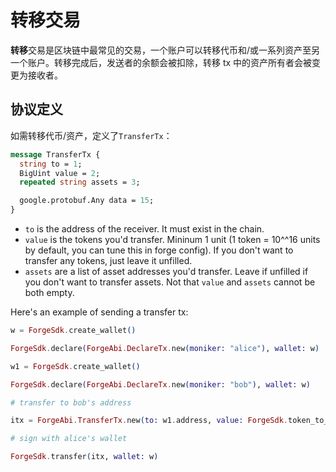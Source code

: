 # 转移交易

**转移**交易是区块链中最常见的交易，一个账户可以转移代币和/或一系列资产至另一个账户。转移完成后，发送者的余额会被扣除，转移 tx 中的资产所有者会被变更为接收者。

## 协议定义

如需转移代币/资产，定义了`TransferTx`：

```proto
message TransferTx {
  string to = 1;
  BigUint value = 2;
  repeated string assets = 3;

  google.protobuf.Any data = 15;
}
```

- `to` is the address of the receiver. It must exist in the chain.
- `value` is the tokens you'd transfer. Mininum 1 unit (1 token = 10^^16 units by default, you can tune this in forge config). If you don't want to transfer any tokens, just leave it unfilled.
- `assets` are a list of asset addresses you'd transfer. Leave if unfilled if you don't want to transfer assets. Not that `value` and `assets` cannot be both empty.

Here's an example of sending a transfer tx:

```elixir
w = ForgeSdk.create_wallet()

ForgeSdk.declare(ForgeAbi.DeclareTx.new(moniker: "alice"), wallet: w)

w1 = ForgeSdk.create_wallet()

ForgeSdk.declare(ForgeAbi.DeclareTx.new(moniker: "bob"), wallet: w)

# transfer to bob's address

itx = ForgeAbi.TransferTx.new(to: w1.address, value: ForgeSdk.token_to_unit(1))

# sign with alice's wallet

ForgeSdk.transfer(itx, wallet: w)
```
